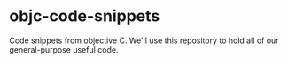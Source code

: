 objc-code-snippets
==================

Code snippets from objective C. We'll use this repository to hold all of our general-purpose useful code.
